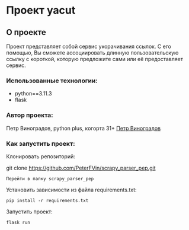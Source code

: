 # Проект yacut

## О проекте

Проект представляет собой сервис укорачивания ссылок. С его помощью, Вы сможете ассоциировать длинную пользовательскую ссылку с короткой, которую предложите сами или её предоставляет сервис. 

### Использованные технологии: 

 - python==3.11.3
 - flask

 ### Автор проекта:

Петр Виноградов, python plus, когорта 31+
[Петр Виноградов](https://github.com/PeterFVin)

### Как запустить проект:

Клонировать репозиторий:

git clone https://github.com/PeterFVin/scrapy_parser_pep.git
```
Перейти в папку scrapy_parser_pep
```
Установить зависимости из файла requirements.txt:

```
pip install -r requirements.txt
```
Запустить проект:

```
flask run
